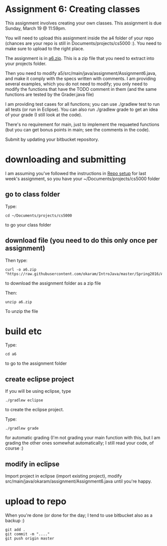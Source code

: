Assignment 6: Creating classes
===

This assignment involves creating your own classes. This assignment is due Sunday, March 19 @ 11:59pm.

You will need to upload this assignment inside the a4 folder of your repo (chances are your repo is still in Documents/projects/cs5000 :). You need to make sure to upload to the right place.

The assignment is in [a6.zip](https://github.com/okaram/IntroJava/raw/master/Spring2016/Assignments/a6.zip). This is a zip file that you need to extract into your projects folder. 

Then you need to modify a5/src/main/java/assignment/Assignment6.java, and make it comply with the specs written with comments. I am providing several examples, which you do not need to modify; you only need to modify the functions that have the TODO comment in them (and the same functions are tested by the Grader.java file)

I am providing test cases for all functions; you can use ./gradlew test to run all tests (or run in Eclipse). You can also run ./gradlew grade to get an idea of your grade (I still look at the code). 

There's no requirement for main, just to implement the requaeted functions (but you can get bonus points in main; see the comments in the code).

Submit by updating your bitbucket repository.

# downloading and submitting

I am assuming you've followed the instructions in [Repo setup](../RepoSetup.md) for last week's assignment, so you have your ~/Documents/projects/cs5000 folder

## go to class folder
Type:
```
cd ~/Documents/projects/cs5000
```
to go your class folder

## download file (you need to do this only once per assignment)

Then type:
```
curl -o a6.zip "https://raw.githubusercontent.com/okaram/IntroJava/master/Spring2016/Assignments/a6.zip"
```
to download the assignment folder as a zip file

Then:
```
unzip a6.zip
```

To unzip the file

# build etc

Type:
```
cd a6
```
to go to the assignment folder 

## create eclipse project

If you will be using eclipse, type
```
./gradlew eclipse
```
to create the eclipse project.

Type:
```
./gradlew grade
```
for automatic grading (I'm not grading your main function with this, but I am grading the other ones somewhat automatically; I still read your code, of course :)

## modify in eclipse

Import project in eclipse (import existing project), modify src/main/java/okaram/assignment/Assignment6.java until you're happy.

# upload to repo

When you're done (or done for the day; I tend to use bitbucket also as a backup :)

```
git add .
git commit -m "...."
git push origin master
```

